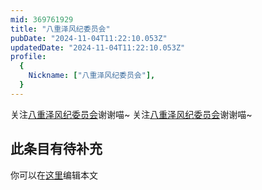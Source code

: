 ```yaml
---
mid: 369761929
title: "八重泽风纪委员会"
pubDate: "2024-11-04T11:22:10.053Z"
updatedDate: "2024-11-04T11:22:10.053Z"
profile:
  {
    Nickname: ["八重泽风纪委员会"],
  }
---
```


关注[八重泽风纪委员会](https://space.bilibili.com/369761929)谢谢喵~ 关注[八重泽风纪委员会](https://space.bilibili.com/369761929)谢谢喵~

## 此条目有待补充
你可以在[这里](https://github.com/Yuhanawa/VTuber.ICU/edit/master/src/content/v/八重泽风纪委员会/index.md)编辑本文
